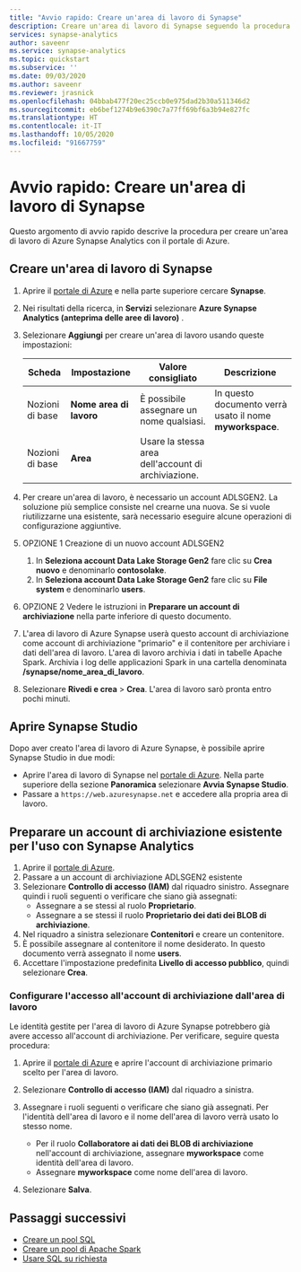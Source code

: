 ```yaml
---
title: "Avvio rapido: Creare un'area di lavoro di Synapse"
description: Creare un'area di lavoro di Synapse seguendo la procedura descritta in questa guida.
services: synapse-analytics
author: saveenr
ms.service: synapse-analytics
ms.topic: quickstart
ms.subservice: ''
ms.date: 09/03/2020
ms.author: saveenr
ms.reviewer: jrasnick
ms.openlocfilehash: 04bbab477f20ec25ccb0e975dad2b30a511346d2
ms.sourcegitcommit: eb6bef1274b9e6390c7a77ff69bf6a3b94e827fc
ms.translationtype: HT
ms.contentlocale: it-IT
ms.lasthandoff: 10/05/2020
ms.locfileid: "91667759"
---
```

# <a name="quickstart-create-a-synapse-workspace"></a>Avvio rapido: Creare un'area di lavoro di Synapse
Questo argomento di avvio rapido descrive la procedura per creare un'area di lavoro di Azure Synapse Analytics con il portale di Azure.

## <a name="create-a-synapse-workspace"></a>Creare un'area di lavoro di Synapse

1. Aprire il [portale di Azure](https://portal.azure.com) e nella parte superiore cercare **Synapse**.
1. Nei risultati della ricerca, in **Servizi** selezionare **Azure Synapse Analytics (anteprima delle aree di lavoro)** .
1. Selezionare **Aggiungi** per creare un'area di lavoro usando queste impostazioni:

    |Scheda|Impostazione | Valore consigliato | Descrizione |
    |---|---|---|---|
    |Nozioni di base|**Nome area di lavoro**|È possibile assegnare un nome qualsiasi.| In questo documento verrà usato il nome **myworkspace**.|
    |Nozioni di base|**Area**|Usare la stessa area dell'account di archiviazione.|

1. Per creare un'area di lavoro, è necessario un account ADLSGEN2. La soluzione più semplice consiste nel crearne una nuova. Se si vuole riutilizzarne una esistente, sarà necessario eseguire alcune operazioni di configurazione aggiuntive. 
1. OPZIONE 1 Creazione di un nuovo account ADLSGEN2 
    1. In **Seleziona account Data Lake Storage Gen2** fare clic su **Crea nuovo** e denominarlo **contosolake**.
    1. In **Seleziona account Data Lake Storage Gen2** fare clic su **File system** e denominarlo **users**.
1. OPZIONE 2 Vedere le istruzioni in **Preparare un account di archiviazione** nella parte inferiore di questo documento.
1. L'area di lavoro di Azure Synapse userà questo account di archiviazione come account di archiviazione "primario" e il contenitore per archiviare i dati dell'area di lavoro. L'area di lavoro archivia i dati in tabelle Apache Spark. Archivia i log delle applicazioni Spark in una cartella denominata **/synapse/nome_area_di_lavoro**.
1. Selezionare **Rivedi e crea** > **Crea**. L'area di lavoro sarò pronta entro pochi minuti.

## <a name="open-synapse-studio"></a>Aprire Synapse Studio

Dopo aver creato l'area di lavoro di Azure Synapse, è possibile aprire Synapse Studio in due modi:

* Aprire l'area di lavoro di Synapse nel [portale di Azure](https://portal.azure.com). Nella parte superiore della sezione **Panoramica** selezionare **Avvia Synapse Studio**.
* Passare a `https://web.azuresynapse.net` e accedere alla propria area di lavoro.

## <a name="prepare-an-existing-storage-account-for-use-with-synapse-analytics"></a>Preparare un account di archiviazione esistente per l'uso con Synapse Analytics

1. Aprire il [portale di Azure](https://portal.azure.com).
1. Passare a un account di archiviazione ADLSGEN2 esistente
1. Selezionare **Controllo di accesso (IAM)** dal riquadro sinistro. Assegnare quindi i ruoli seguenti o verificare che siano già assegnati:
    * Assegnare a se stessi al ruolo **Proprietario**.
    * Assegnare a se stessi il ruolo **Proprietario dei dati dei BLOB di archiviazione**.
1. Nel riquadro a sinistra selezionare **Contenitori** e creare un contenitore.
1. È possibile assegnare al contenitore il nome desiderato. In questo documento verrà assegnato il nome **users**.
1. Accettare l'impostazione predefinita **Livello di accesso pubblico**, quindi selezionare **Crea**.

### <a name="configure-access-to-the-storage-account-from-your-workspace"></a>Configurare l'accesso all'account di archiviazione dall'area di lavoro

Le identità gestite per l'area di lavoro di Azure Synapse potrebbero già avere accesso all'account di archiviazione. Per verificare, seguire questa procedura:

1. Aprire il [portale di Azure](https://portal.azure.com) e aprire l'account di archiviazione primario scelto per l'area di lavoro.
1. Selezionare **Controllo di accesso (IAM)** dal riquadro a sinistra.
1. Assegnare i ruoli seguenti o verificare che siano già assegnati. Per l'identità dell'area di lavoro e il nome dell'area di lavoro verrà usato lo stesso nome.
    * Per il ruolo **Collaboratore ai dati dei BLOB di archiviazione** nell'account di archiviazione, assegnare **myworkspace** come identità dell'area di lavoro.
    * Assegnare **myworkspace** come nome dell'area di lavoro.

1. Selezionare **Salva**.

## <a name="next-steps"></a>Passaggi successivi

* [Creare un pool SQL](quickstart-create-sql-pool-studio.md) 
* [Creare un pool di Apache Spark](quickstart-create-apache-spark-pool-portal.md)
* [Usare SQL su richiesta](quickstart-sql-on-demand.md)
